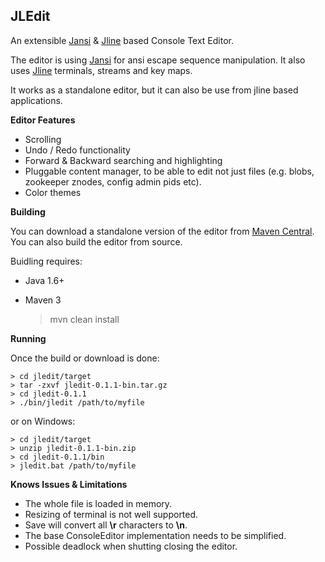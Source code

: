 **JLEdit**
---------
An extensible [Jansi](http://jansi.fusesource.org/) & [Jline](https://github.com/jline/jline2 "Jline") based Console Text Editor.

The editor is using [Jansi](http://jansi.fusesource.org/) for ansi escape sequence manipulation. It also uses [Jline](https://github.com/jline/jline2 "Jline") terminals, streams and key maps.

It works as a standalone editor, but it can also be use from jline based applications.

**Editor Features**

* Scrolling
* Undo / Redo functionality
* Forward & Backward searching and highlighting
* Pluggable content manager, to be able to edit not just files (e.g. blobs, zookeeper znodes, config admin pids etc).
* Color themes

**Building**

You can download a standalone version of the editor from [Maven Central](http://repo1.maven.org/maven2/org/jledit/jledit/0.1.1/).
You can also build the editor from source.

Buidling requires:
* Java 1.6+
* Maven 3

    > mvn clean install

**Running**

Once the build or download is done:

    > cd jledit/target
    > tar -zxvf jledit-0.1.1-bin.tar.gz
    > cd jledit-0.1.1
    > ./bin/jledit /path/to/myfile

or on Windows:

    > cd jledit/target
    > unzip jledit-0.1.1-bin.zip
    > cd jledit-0.1.1/bin
    > jledit.bat /path/to/myfile



**Knows Issues & Limitations**

* The whole file is loaded in memory.
* Resizing of terminal is not well supported.
* Save will convert all **\r** characters to **\n**.
* The base ConsoleEditor implementation needs to be simplified.
* Possible deadlock when shutting closing the editor.


